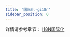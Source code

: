 ```yaml
---
title: '国际化-gi18n'
sidebar_position: 0
---
```


详情请参考章节： [I18N国际化](output/goframe-v2.3-md/核心组件-重点/I18N国际化)

`	`